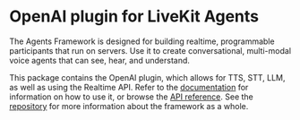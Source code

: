 # OpenAI plugin for LiveKit Agents

The Agents Framework is designed for building realtime, programmable
participants that run on servers. Use it to create conversational, multi-modal
voice agents that can see, hear, and understand.

This package contains the OpenAI plugin, which allows for TTS, STT, LLM, as well
as using the Realtime API. Refer to the
[documentation](https://docs.livekit.io/agents/overview/) for information on how
to use it, or browse the [API
reference](https://docs.livekit.io/agents-js/modules/plugins_agents_plugin_openai.html).
See the [repository](https://github.com/livekit/agents-js) for more information
about the framework as a whole.
